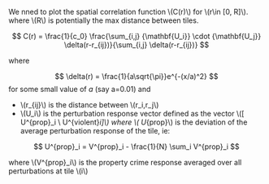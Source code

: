We nned to plot the spatial correlation function \\\(C(r)\\\) for \\\(r\in [0, R]\\\).
where \\\(R\\\) is potentially the max distance between tiles.

$$
C(r) = \frac{1}{c_0} \frac{\sum_{i,j} {\mathbf{U_i}} \cdot {\mathbf{U_j}} \delta(r-r_{ij})}{\sum_{i,j} \delta(r-r_{ij})}
$$

where 

$$
\delta(r) = \frac{1}{a\sqrt{\pi}}e^{-(x/a)^2}
$$
for some small value of $a$ (say a=0.01) and

+ \\\(r_{ij}\\\) is the distance between \\\(r_i,r_j\\\)
+ \\\(U_i\\\) is the perturbation response vector defined as the vector \\\([ U^{prop}_i \ U^{violent}_i]\\\) where \\\( U_{prop}\\\) is the deviation of the average perturbation response of the tile, ie:

$$
U^{prop}_i = V^{prop}_i - \frac{1}{N} \sum_i V^{prop}_i
$$

where \\\(V^{prop}_i\\\) is the property crime response averaged over all perturbations at tile \\\(i\\\)